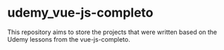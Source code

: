 # udemy_vue-js-completo
This repository aims to store the projects that were written based on the Udemy lessons from the vue-js-completo.
